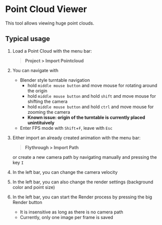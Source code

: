 # Point Cloud Viewer

This tool allows viewing huge point clouds.

## Typical usage

1. Load a Point Cloud with the menu bar:
    > **Project > Import Pointcloud**
2. You can navigate with
    - Blender style turntable navigation
        - hold `middle mouse button` and move mouse for rotating around the origin
        - hold `middle mouse button` and hold `shift` and move mouse for shifting the camera
        - hold `middle mouse button` and hold `ctrl` and move mouse for zooming the camera
        - **Known issue: origin of the turntable is currently placed unintituively**
    - Enter FPS mode with `Shift`+`F`, leave with `Esc`
3. Either import an already created animation with the menu bar:
    > **Flythrough > Import Path**
    
    or create a new camera path by navigating manually and pressing the key `I`
4. In the left bar, you can change the camera velocity
5. In the left bar, you can also change the render settings (background color and point size)
6. In the left bar, you can start the Render process by pressing the big Render button
    - It is insensitive as long as there is no camera path
    - Currently, only one image per frame is saved
